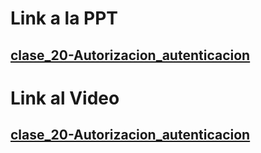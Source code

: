 # Link a la PPT

## [clase_20-Autorizacion_autenticacion](https://drive.google.com/drive/u/0/folders/1pv7dnCUbYLAdRq3Bj8JBqKb9KrWnOpLa)



# Link al Video

## [clase_20-Autorizacion_autenticacion](https://coderhouse.zoom.us/rec/share/yTXb37-np6x-FLbejv1F21G4QlIyRYe9e54iIBdvIWoOw0ehVJeZQbonFui71vkg.ozL4xZBWHizm9peY)









